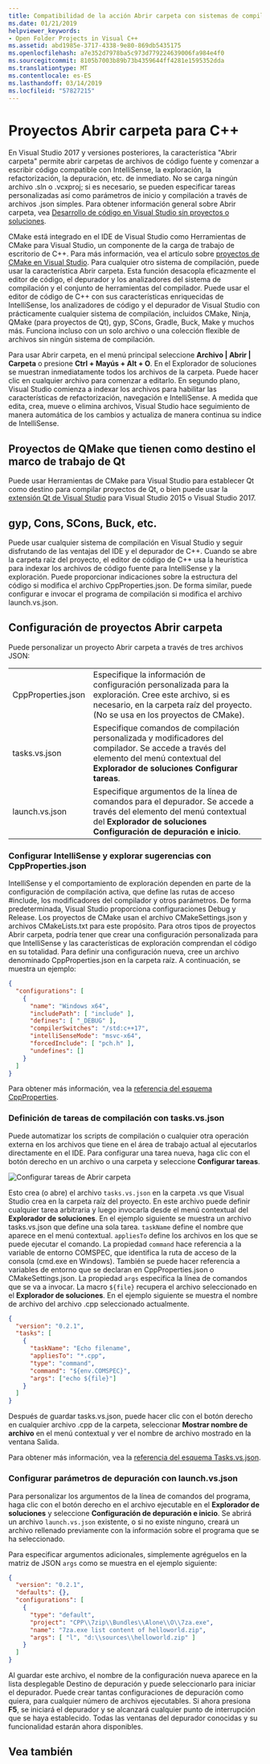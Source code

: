 ```yaml
---
title: Compatibilidad de la acción Abrir carpeta con sistemas de compilación de C++ en Visual Studio
ms.date: 01/21/2019
helpviewer_keywords:
- Open Folder Projects in Visual C++
ms.assetid: abd1985e-3717-4338-9e80-869db5435175
ms.openlocfilehash: a7e352d7978ba5c973d779224639006fa984e4f0
ms.sourcegitcommit: 8105b7003b89b73b4359644ff4281e1595352dda
ms.translationtype: MT
ms.contentlocale: es-ES
ms.lasthandoff: 03/14/2019
ms.locfileid: "57827215"
---
```

# <a name="open-folder-projects-for-c"></a>Proyectos Abrir carpeta para C++

En Visual Studio 2017 y versiones posteriores, la característica "Abrir carpeta" permite abrir carpetas de archivos de código fuente y comenzar a escribir código compatible con IntelliSense, la exploración, la refactorización, la depuración, etc. de inmediato. No se carga ningún archivo .sln o .vcxproj; si es necesario, se pueden especificar tareas personalizadas así como parámetros de inicio y compilación a través de archivos .json simples. Para obtener información general sobre Abrir carpeta, vea [Desarrollo de código en Visual Studio sin proyectos o soluciones](/visualstudio/ide/develop-code-in-visual-studio-without-projects-or-solutions).

CMake está integrado en el IDE de Visual Studio como Herramientas de CMake para Visual Studio, un componente de la carga de trabajo de escritorio de C++. Para más información, vea el artículo sobre [proyectos de CMake en Visual Studio](cmake-projects-in-visual-studio.md). Para cualquier otro sistema de compilación, puede usar la característica Abrir carpeta. Esta función desacopla eficazmente el editor de código, el depurador y los analizadores del sistema de compilación y el conjunto de herramientas del compilador. Puede usar el editor de código de C++ con sus características enriquecidas de IntelliSense, los analizadores de código y el depurador de Visual Studio con prácticamente cualquier sistema de compilación, incluidos CMake, Ninja, QMake (para proyectos de Qt), gyp, SCons, Gradle, Buck, Make y muchos más. Funciona incluso con un solo archivo o una colección flexible de archivos sin ningún sistema de compilación.

Para usar Abrir carpeta, en el menú principal seleccione **Archivo | Abrir | Carpeta** o presione **Ctrl + Mayús + Alt + O**. En el Explorador de soluciones se muestran inmediatamente todos los archivos de la carpeta. Puede hacer clic en cualquier archivo para comenzar a editarlo. En segundo plano, Visual Studio comienza a indexar los archivos para habilitar las características de refactorización, navegación e IntelliSense. A medida que edita, crea, mueve o elimina archivos, Visual Studio hace seguimiento de manera automática de los cambios y actualiza de manera continua su indice de IntelliSense. 

## <a name="qmake-projects-that-target-the-qt-framework"></a>Proyectos de QMake que tienen como destino el marco de trabajo de Qt

Puede usar Herramientas de CMake para Visual Studio para establecer Qt como destino para compilar proyectos de Qt, o bien puede usar la [extensión Qt de Visual Studio](https://download.qt.io/development_releases/vsaddin/) para Visual Studio 2015 o Visual Studio 2017.

## <a name="gyp-cons-scons-buck-etc"></a>gyp, Cons, SCons, Buck, etc.

Puede usar cualquier sistema de compilación en Visual Studio y seguir disfrutando de las ventajas del IDE y el depurador de C++. Cuando se abre la carpeta raíz del proyecto, el editor de código de C++ usa la heurística para indexar los archivos de código fuente para IntelliSense y la exploración. Puede proporcionar indicaciones sobre la estructura del código si modifica el archivo CppProperties.json. De forma similar, puede configurar e invocar el programa de compilación si modifica el archivo launch.vs.json.

## <a name="configuring-open-folder-projects"></a>Configuración de proyectos Abrir carpeta

Puede personalizar un proyecto Abrir carpeta a través de tres archivos JSON:

| | |
|-|-|
|CppProperties.json|Especifique la información de configuración personalizada para la exploración. Cree este archivo, si es necesario, en la carpeta raíz del proyecto. (No se usa en los proyectos de CMake).|
|tasks.vs.json|Especifique comandos de compilación personalizada y modificadores del compilador. Se accede a través del elemento del menú contextual del **Explorador de soluciones** **Configurar tareas**.|
|launch.vs.json|Especifique argumentos de la línea de comandos para el depurador. Se accede a través del elemento del menú contextual del **Explorador de soluciones** **Configuración de depuración e inicio**.|

### <a name="configure-intellisense-and-browsing-hints-with-cpppropertiesjson"></a>Configurar IntelliSense y explorar sugerencias con CppProperties.json

IntelliSense y el comportamiento de exploración dependen en parte de la configuración de compilación activa, que define las rutas de acceso #include, los modificadores del compilador y otros parámetros. De forma predeterminada, Visual Studio proporciona configuraciones Debug y Release. Los proyectos de CMake usan el archivo CMakeSettings.json y archivos CMakeLists.txt para este propósito. Para otros tipos de proyectos Abrir carpeta, podría tener que crear una configuración personalizada para que IntelliSense y las características de exploración comprendan el código en su totalidad. Para definir una configuración nueva, cree un archivo denominado CppProperties.json en la carpeta raíz. A continuación, se muestra un ejemplo:

```json
{
  "configurations": [
    {
      "name": "Windows x64",
      "includePath": [ "include" ],
      "defines": [ "_DEBUG" ],
      "compilerSwitches": "/std:c++17",
      "intelliSenseMode": "msvc-x64",
      "forcedInclude": [ "pch.h" ],
      "undefines": []
    }
  ]
}
```
Para obtener más información, vea la [referencia del esquema CppProperties](cppproperties-schema-reference.md).

### <a name="define-build-tasks-with-tasksvsjson"></a>Definición de tareas de compilación con tasks.vs.json

Puede automatizar los scripts de compilación o cualquier otra operación externa en los archivos que tiene en el área de trabajo actual al ejecutarlos directamente en el IDE. Para configurar una tarea nueva, haga clic con el botón derecho en un archivo o una carpeta y seleccione **Configurar tareas**.

![Configurar tareas de Abrir carpeta](media/open-folder-config-tasks.png)

Esto crea (o abre) el archivo `tasks.vs.json` en la carpeta .vs que Visual Studio crea en la carpeta raíz del proyecto. En este archivo puede definir cualquier tarea arbitraria y luego invocarla desde el menú contextual del **Explorador de soluciones**. En el ejemplo siguiente se muestra un archivo tasks.vs.json que define una sola tarea. `taskName` define el nombre que aparece en el menú contextual. `appliesTo` define los archivos en los que se puede ejecutar el comando. La propiedad `command` hace referencia a la variable de entorno COMSPEC, que identifica la ruta de acceso de la consola (cmd.exe en Windows). También se puede hacer referencia a variables de entorno que se declaran en CppProperties.json o CMakeSettings.json. La propiedad `args` especifica la línea de comandos que se va a invocar. La macro `${file}` recupera el archivo seleccionado en el **Explorador de soluciones**. En el ejemplo siguiente se muestra el nombre de archivo del archivo .cpp seleccionado actualmente.

```json
{
  "version": "0.2.1",
  "tasks": [
    {
      "taskName": "Echo filename",
      "appliesTo": "*.cpp",
      "type": "command",
      "command": "${env.COMSPEC}",
      "args": ["echo ${file}"]
    }
  ]
}
```

Después de guardar tasks.vs.json, puede hacer clic con el botón derecho en cualquier archivo .cpp de la carpeta, seleccionar **Mostrar nombre de archivo** en el menú contextual y ver el nombre de archivo mostrado en la ventana Salida.

Para obtener más información, vea la [referencia del esquema Tasks.vs.json](tasks-vs-json-schema-reference-cpp.md).

### <a name="configure-debugging-parameters-with-launchvsjson"></a>Configurar parámetros de depuración con launch.vs.json

Para personalizar los argumentos de la línea de comandos del programa, haga clic con el botón derecho en el archivo ejecutable en el **Explorador de soluciones** y seleccione **Configuración de depuración e inicio**. Se abrirá un archivo `launch.vs.json` existente, o si no existe ninguno, creará un archivo rellenado previamente con la información sobre el programa que se ha seleccionado.

Para especificar argumentos adicionales, simplemente agréguelos en la matriz de JSON `args` como se muestra en el ejemplo siguiente:

```json
{
  "version": "0.2.1",
  "defaults": {},
  "configurations": [
    {
      "type": "default",
      "project": "CPP\\7zip\\Bundles\\Alone\\O\\7za.exe",
      "name": "7za.exe list content of helloworld.zip",
      "args": [ "l", "d:\\sources\\helloworld.zip" ]
    }
  ]
}
```

Al guardar este archivo, el nombre de la configuración nueva aparece en la lista desplegable Destino de depuración y puede seleccionarlo para iniciar el depurador. Puede crear tantas configuraciones de depuración como quiera, para cualquier número de archivos ejecutables. Si ahora presiona **F5**, se iniciará el depurador y se alcanzará cualquier punto de interrupción que se haya establecido. Todas las ventanas del depurador conocidas y su funcionalidad estarán ahora disponibles.

## <a name="see-also"></a>Vea también


